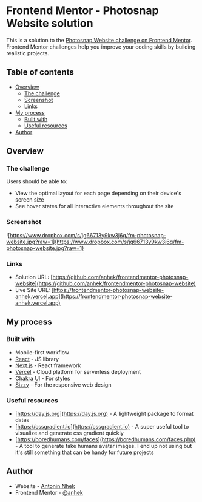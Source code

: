 # Frontend Mentor - Photosnap Website solution

This is a solution to the [Photosnap Website challenge on Frontend Mentor](https://www.frontendmentor.io/challenges/photosnap-multipage-website-nMDSrNmNW). Frontend Mentor challenges help you improve your coding skills by building realistic projects.

## Table of contents

- [Overview](#overview)
  - [The challenge](#the-challenge)
  - [Screenshot](#screenshot)
  - [Links](#links)
- [My process](#my-process)
  - [Built with](#built-with)
  - [Useful resources](#useful-resources)
- [Author](#author)

## Overview

### The challenge

Users should be able to:

- View the optimal layout for each page depending on their device's screen size
- See hover states for all interactive elements throughout the site

### Screenshot

![https://www.dropbox.com/s/jg66713y9kw3j6q/fm-photosnap-website.jpg?raw=1](https://www.dropbox.com/s/jg66713y9kw3j6q/fm-photosnap-website.jpg?raw=1)

### Links

- Solution URL: [https://github.com/anhek/frontendmentor-photosnap-website](https://github.com/anhek/frontendmentor-photosnap-website)
- Live Site URL: [https://frontendmentor-photosnap-website-anhek.vercel.app](https://frontendmentor-photosnap-website-anhek.vercel.app)

## My process

### Built with

- Mobile-first workflow
- [React](https://reactjs.org/) - JS library
- [Next.js](https://nextjs.org) - React framework
- [Vercel](https://vercel.com/) - Cloud platform for serverless deployment
- [Chakra UI](https://chakra-ui.com) - For styles
- [Sizzy](https://sizzy.co/) - For the responsive web design

### Useful resources

- [https://day.js.org](https://day.js.org) - A lightweight package to format dates
- [https://cssgradient.io](https://cssgradient.io) - A super useful tool to visualize and generate css gradient quickly
- [https://boredhumans.com/faces](https://boredhumans.com/faces.php) - A tool to generate fake humans avatar images. I end up not using but it's still something that can be handy for future projects

## Author

- Website - [Antonin Nhek](https://anhek.dev)
- Frontend Mentor - [@anhek](https://www.frontendmentor.io/profile/anhek)
